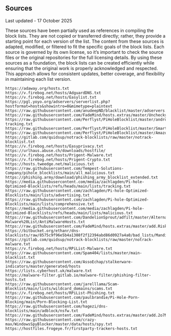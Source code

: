 ## Sources
Last updated - 17 October 2025


These sources have been partially used as references in compiling the block lists. They are not copied or transferred directly; rather, they provide a starting point for each version of the list. The content from these sources is adapted, modified, or filtered to fit the specific goals of the block lists. Each source is governed by its own license, so it’s important to check the source files or the original repositories for the full licensing details. By using these sources as a foundation, the block lists can be created efficiently while ensuring that the original work is properly acknowledged and respected. This approach allows for consistent updates, better coverage, and flexibility in maintaining each list version.

```https://big.oisd.nl
https://adaway.org/hosts.txt
https://v.firebog.net/hosts/AdguardDNS.txt
https://v.firebog.net/hosts/Easylist.txt
https://pgl.yoyo.org/adservers/serverlist.php?hostformat=hosts&showintro=0&mimetype=plaintext
https://raw.githubusercontent.com/anudeepND/blacklist/master/adservers.txt
https://raw.githubusercontent.com/FadeMind/hosts.extras/master/UncheckyAds/hosts
https://raw.githubusercontent.com/Perflyst/PiHoleBlocklist/master/android-tracking.txt
https://raw.githubusercontent.com/Perflyst/PiHoleBlocklist/master/SmartTV.txt
https://raw.githubusercontent.com/Perflyst/PiHoleBlocklist/master/AmazonFireTV.txt
https://gitlab.com/quidsup/notrack-blocklists/raw/master/notrack-blocklist.txt
https://v.firebog.net/hosts/Easyprivacy.txt
https://urlhaus.abuse.ch/downloads/hostfile/
https://v.firebog.net/hosts/Prigent-Malware.txt
https://v.firebog.net/hosts/Prigent-Crypto.txt
https://hosts.tweedge.net/malicious.txt
https://raw.githubusercontent.com/Tempest-Solutions-Company/pihole_blocklists/main/all_malicious.txt
https://phishing.army/download/phishing_army_blocklist_extended.txt
https://media.githubusercontent.com/media/zachlagden/Pi-hole-Optimized-Blocklists/refs/heads/main/lists/tracking.txt
https://raw.githubusercontent.com/zachlagden/Pi-hole-Optimized-Blocklists/main/lists/advertising.txt
https://raw.githubusercontent.com/zachlagden/Pi-hole-Optimized-Blocklists/main/lists/comprehensive.txt
https://media.githubusercontent.com/media/zachlagden/Pi-hole-Optimized-Blocklists/refs/heads/main/lists/malicious.txt
https://raw.githubusercontent.com/DandelionSprout/adfilt/master/Alternate%20versions%20Anti-Malware%20List/AntiMalwareHosts.txt
https://raw.githubusercontent.com/FadeMind/hosts.extras/master/add.Risk/hosts
https://bitbucket.org/ethanr/dns-blacklists/raw/8575c9f96e5b4a1308f2f12394abd86d0927a4a0/bad_lists/Mandiant_APT1_Report_Appendix_D.txt
https://gitlab.com/quidsup/notrack-blocklists/raw/master/notrack-malware.txt
https://v.firebog.net/hosts/RPiList-Malware.txt
https://raw.githubusercontent.com/Spam404/lists/master/main-blacklist.txt
https://raw.githubusercontent.com/AssoEchap/stalkerware-indicators/master/generated/hosts
https://lists.cyberhost.uk/malware.txt
https://malware-filter.gitlab.io/malware-filter/phishing-filter-hosts.txt
https://raw.githubusercontent.com/jarelllama/Scam-Blocklist/main/lists/wildcard_domains/scams.txt
https://v.firebog.net/hosts/RPiList-Phishing.txt
https://raw.githubusercontent.com/paulbrandie/Pi-Hole-Porn-Blocking/main/Porn-Blocking-List.txt
https://raw.githubusercontent.com/hagezi/dns-blocklists/main/adblock/nsfw.txt
https://raw.githubusercontent.com/FadeMind/hosts.extras/master/add.2o7Net/hosts
https://raw.githubusercontent.com/crazy-max/WindowsSpyBlocker/master/data/hosts/spy.txt
https://hostfiles.frogeye.fr/firstparty-trackers-hosts.txt
```